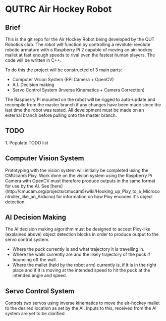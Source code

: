 <h1>QUTRC Air Hockey Robot</h1>
<h2>Brief</h2>
This is the git repo for the Air Hockey Robot being developed by the QUT Robotics club. The robot will function by controlling a revolute-revolute robotic armature with a Raspberry Pi 2 capable of moving an air-hockey mallet at fast enough speeds to rival even the fastest human players.  The code will be written in C++.

To do this the project will be constructed of 3 main parts:

 - Computer Vision System (RPi Camera + OpenCV)
 - A.I. Decision making
 - Servo Control System (Inverse Kinematics + Camera Correction)

The Raspberry Pi mounted on the robot will be rigged to auto-update and recompile from the master branch if any changes have been made since the last time the robot was tested. All development must be made on an external branch before pulling onto the master branch. 
<h2>TODO</h2>
1. Populate TODO list

<h2>Computer Vision System</h2>
Prototyping with the vision system will initially be completed using the CMUcam5 Pixy. Work done on the vision system using the Raspberry Pi Camera with OpenCV must therefore produce outputs in the same format for use by the AI. See [here](http://cmucam.org/projects/cmucam5/wiki/Hooking_up_Pixy_to_a_Microcontroller_like_an_Arduino) for information on how Pixy encodes it's object detection.
<h2>AI Decision Making</h2>
The AI decision making algorithm must be designed to accept Pixy-like (explained above) object detection blocks in order to produce output to the servo control system.

- Where the puck currently is and what trajectory it is travelling in.
- Where the walls currently are and the likely trajectory of the puck if bouncing off the wall.
- Where the mallet (held by the robot arm) currently is, if it is in the right place and if it is moving at the intended speed to hit the puck at the intended angle and speed.

<h2>Servo Control System</h2>
Controls two servos using inverse kinematics to move the air-hockey mallet to the desired location as set by the AI. Inputs to this, received from the AI system are yet to be clarified